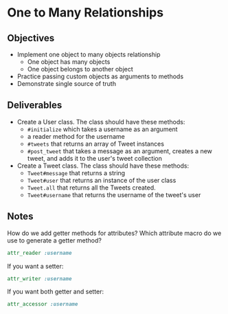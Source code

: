 # One to Many Relationships

## Objectives

* Implement one object to many objects relationship
  * One object has many objects
  * One object belongs to another object
* Practice passing custom objects as arguments to methods
* Demonstrate single source of truth

## Deliverables

* Create a User class. The class should have these methods:
  * `#initialize` which takes a username as an argument
  * a reader method for the username
  * `#tweets` that returns an array of Tweet instances
  * `#post_tweet` that takes a message as an argument, creates a new tweet, and adds it to the user's tweet collection
* Create a Tweet class. The class should have these methods:
  * `Tweet#message` that returns a string
  * `Tweet#user` that returns an instance of the user class
  * `Tweet.all` that returns all the Tweets created.
  * `Tweet#username` that returns the username of the tweet's user

## Notes

How do we add getter methods for attributes? Which attribute macro do we use to generate a getter method?

```rb
attr_reader :username
```

If you want a setter:

```rb
attr_writer :username
```

If you want both getter and setter:

```rb
attr_accessor :username
```
